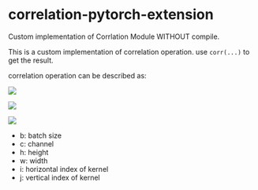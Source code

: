 # correlation-pytorch-extension
Custom implementation of Corrlation Module WITHOUT compile.

This is a custom implementation of correlation operation. use `corr(...)` to get the result.

correlation operation can be described as:

![](http://latex.codecogs.com/gif.latex?\\corr(A,B)=C)

![](http://latex.codecogs.com/gif.latex?\\c_{bijhw}=\sum_{c}a_{bchw}{\cdot}b_{bch'w'})

![](http://latex.codecogs.com/gif.latex?\\\text{where}{\quad}h'=h+i;{\quad}w'=w+j;{\quad}i,j\in[-k,k])

- b: batch size
- c: channel
- h: height
- w: width
- i: horizontal index of kernel
- j: vertical index of kernel
